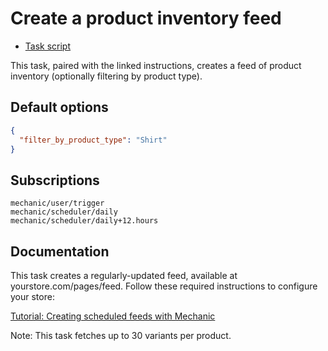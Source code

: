 # Create a product inventory feed

* [Task script](./script.liquid)

This task, paired with the linked instructions, creates a feed of product inventory (optionally filtering by product type).

## Default options

```json
{
  "filter_by_product_type": "Shirt"
}
```

## Subscriptions

```liquid
mechanic/user/trigger
mechanic/scheduler/daily
mechanic/scheduler/daily+12.hours
```

## Documentation

This task creates a regularly-updated feed, available at yourstore.com/pages/feed. Follow these required instructions to configure your store:

[Tutorial: Creating scheduled feeds with Mechanic](https://help.usemechanic.com/tutorials/creating-scheduled-feeds)

Note: This task fetches up to 30 variants per product.